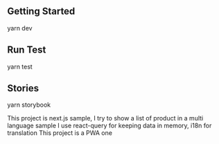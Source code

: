 ## Getting Started
yarn dev

## Run Test
yarn test

## Stories
yarn storybook

This project is next.js sample, I try to show a list of product in a multi language sample
I use react-query for keeping data in memory, i18n for translation
This project is a PWA one